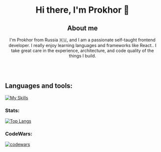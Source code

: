 <h1 align="center"> Hi there, I'm Prokhor 👋 </h1>

<h2 align="center"> About me </h2>
<p align="center">I'm Prokhor from Russia 🇷🇺, and I am a passionate self-taught frontend developer. I really enjoy learning languages and frameworks like React.. I take great care in the experience, architecture, and code quality of the things I build.</p> <br/> <br/>

<h2>Languages and tools:</h2>

[![My Skills](https://skillicons.dev/icons?i=html,bootstrap,css,sass,js,react,git,figma)](https://skillicons.dev)

<h3>Stats:</h3>

[![Top Langs](https://github-readme-stats.vercel.app/api/top-langs/?username=pantheleymon&layout=compact)](https://github.com/pantheleymon/github-readme-stats)

<h3>CodeWars:</h3>

[![codewars](https://www.codewars.com/users/Pantheleymon/badges/large)](https://www.codewars.com/users/Pantheleymon)



<!--
**Pantheleymon/Pantheleymon** is a ✨ _special_ ✨ repository because its `README.md` (this file) appears on your GitHub profile.

Here are some ideas to get you started:

- 🔭 I’m currently working on ...
- 🌱 I’m currently learning ...
- 👯 I’m looking to collaborate on ...
- 🤔 I’m looking for help with ...
- 💬 Ask me about ...
- 📫 How to reach me: ...
- 😄 Pronouns: ...
- ⚡ Fun fact: ...
-->

